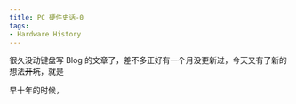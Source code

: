 ```yaml
---
title: PC 硬件史话-0
tags:
- Hardware History
---
```


很久没动键盘写 Blog 的文章了，差不多正好有一个月没更新过，今天又有了新的想法<del>开坑</del>，就是

早十年的时候，